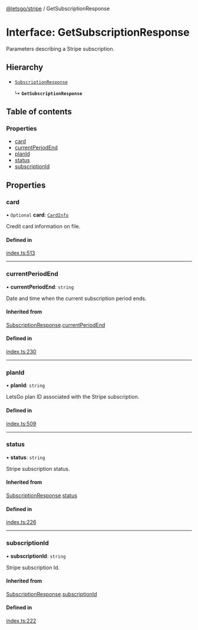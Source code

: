 [@letsgo/stripe](../README.md) / GetSubscriptionResponse

# Interface: GetSubscriptionResponse

Parameters describing a Stripe subscription.

## Hierarchy

- [`SubscriptionResponse`](SubscriptionResponse.md)

  ↳ **`GetSubscriptionResponse`**

## Table of contents

### Properties

- [card](GetSubscriptionResponse.md#card)
- [currentPeriodEnd](GetSubscriptionResponse.md#currentperiodend)
- [planId](GetSubscriptionResponse.md#planid)
- [status](GetSubscriptionResponse.md#status)
- [subscriptionId](GetSubscriptionResponse.md#subscriptionid)

## Properties

### card

• `Optional` **card**: [`CardInfo`](CardInfo.md)

Credit card information on file.

#### Defined in

[index.ts:513](https://github.com/tjanczuk/letsgo/blob/fb7a7f0/packages/stripe/src/index.ts#L513)

___

### currentPeriodEnd

• **currentPeriodEnd**: `string`

Date and time when the current subscription period ends.

#### Inherited from

[SubscriptionResponse](SubscriptionResponse.md).[currentPeriodEnd](SubscriptionResponse.md#currentperiodend)

#### Defined in

[index.ts:230](https://github.com/tjanczuk/letsgo/blob/fb7a7f0/packages/stripe/src/index.ts#L230)

___

### planId

• **planId**: `string`

LetsGo plan ID associated with the Stripe subscription.

#### Defined in

[index.ts:509](https://github.com/tjanczuk/letsgo/blob/fb7a7f0/packages/stripe/src/index.ts#L509)

___

### status

• **status**: `string`

Stripe subscription status.

#### Inherited from

[SubscriptionResponse](SubscriptionResponse.md).[status](SubscriptionResponse.md#status)

#### Defined in

[index.ts:226](https://github.com/tjanczuk/letsgo/blob/fb7a7f0/packages/stripe/src/index.ts#L226)

___

### subscriptionId

• **subscriptionId**: `string`

Stripe subscription Id.

#### Inherited from

[SubscriptionResponse](SubscriptionResponse.md).[subscriptionId](SubscriptionResponse.md#subscriptionid)

#### Defined in

[index.ts:222](https://github.com/tjanczuk/letsgo/blob/fb7a7f0/packages/stripe/src/index.ts#L222)

